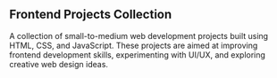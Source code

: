 ## Frontend Projects Collection
A collection of small-to-medium web development projects built using HTML, CSS, and JavaScript.
These projects are aimed at improving frontend development skills, experimenting with UI/UX, and exploring creative web design ideas.
